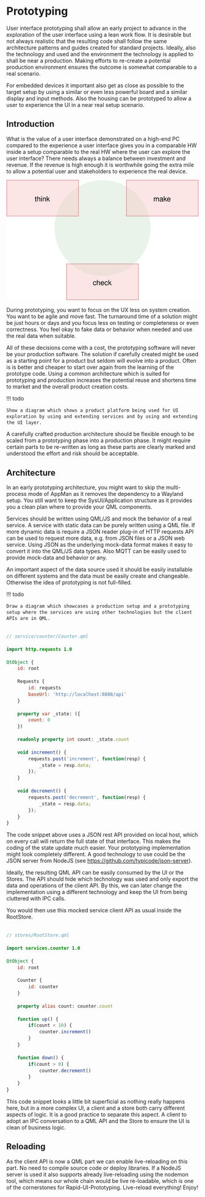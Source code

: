 # Prototyping

User interface prototyping shall allow an early project to advance in the exploration of the user interface using a lean work flow. It is desirable but not always realistic that the resulting code shall follow the same architecture patterns and guides created for standard projects. Ideally, also the technology and used and the environment the technology is applied to shall be near a production. Making efforts to re-create a potential production environment ensures the outcome is somewhat comparable to a real scenario.

For embedded devices it important also get as close as possible to the target setup by using a similar or even less powerful board and a similar display and input methods. Also the housing can be prototyped to allow a user to experience the UI in a near real setup scenario.

## Introduction

What is the value of a user interface demonstrated on a high-end PC compared to the experience a user interface gives you in a comparable HW inside a setup comparable to the real HW where the user can explore the user interface? There needs always a balance between investment and revenue. If the revenue is high enough it is worthwhile going the extra mile to allow a potential user and stakeholders to experience the real device.

![](../assets/coreui-think_make_check.svg)

During prototyping, you want to focus on the UX less on system creation. You want to be agile and move fast. The turnaround time of a solution might be just hours or days and you focus less on testing or completeness or even correctness. You feel okay to fake data or behavior when needed and use the real data when suitable.

All of these decisions come with a cost, the prototyping software will never be your production software. The solution if carefully created might be used as a starting point for a product but seldom will evolve into a product. Often is is better and cheaper to start over again from the learning of the prototype code. Using a common architecture which is suited for prototyping and production increases the potential reuse and shortens time to market and the overall product creation costs.


!!! todo

	Show a diagram which shows a product platform being used for UI exploration by using and extending services and by using and extending the UI layer.


A carefully crafted production architecture should be flexible enough to be scaled from a prototyping phase into a production phase. It might require certain parts to be re-written as long as these parts are clearly marked and understood the effort and risk should be acceptable.

## Architecture

In an early prototyping architecture, you might want to skip the multi-process mode of AppMan as it removes the dependency to a Wayland setup. You still want to keep the SysUI/Application structure as it provides you a clean plan where to provide your QML components.

Services should be written using QML/JS and mock the behavior of a real service. A service with static data can be purely written using a QML file. If more dynamic data is require a JSON reader plug-in of HTTP requests API can be used to request more data, e.g. from JSON files or a JSON web service. Using JSON as the underlying mock-data format makes it easy to convert it into the QML/JS data types. Also MQTT can be easily used to provide mock-data and behavior or any.

An important aspect of the data source used it should be easily installable on different systems and the data must be easily create and changeable. Otherwise the idea of prototyping is not full-filled.


!!! todo

	Draw a diagram which showcases a production setup and a prototyping setup where the services are using other technologies but the client APIs are in QML.

```qml

// service/counter/Counter.qml

import http.requests 1.0

QtObject {
    id: root

    Requests {
        id: requests
        baseUrl: 'http://localhost:8888/api'
    }

    property var _state: ({
        count: 0
    })

    readonly property int count: _state.count

    void increment() {
        requests.post('increment', function(resp) {
            _state = resp.data;
        });
    }

    void decrement() {
        requests.post('decrement', function(resp) {
            _state = resp.data;
        });
    }
}
```

The code snippet above uses a JSON rest API provided on local host, which on every call will return the full state of that interface. This makes the coding of the state update much easier. Your prototyping implementation might look completely different. A good technology to use could be the JSON server from NodeJS (see https://github.com/typicode/json-server).

Ideally, the resulting QML API can be easily consumed by the UI or the Stores. The API should hide which technology was used and only export the data and operations of the client API. By this, we can later change the implementation using a different technology and keep the UI from being cluttered with IPC calls.

You would then use this mocked service client API as usual inside the RootStore.

```qml

// stores/RootStore.qml

import services.counter 1.0

QtObject {
    id: root

    Counter {
        id: counter
    }

    property alias count: counter.count

    function up() {
        if(count < 10) {
            counter.increment()
        }
    }

    function down() {
        if(count > 0) {
            counter.decrement()
        }
    }
}
```

This code snippet looks a little bit superficial as nothing really happens here, but in a more complex UI, a client and a store both carry different aspects of logic. It is a good practice to separate this aspect. A client to adopt an IPC conversation to a QML API and the Store to ensure the UI is clean of business logic.

## Reloading

As the client API is now a QML part we can enable live-reloading on this part. No need to compile source code or deploy libraries. If a NodeJS server is used it also supports already live-reloading using the nodemon tool, which means our whole chain would be live re-loadable, which is one of the cornerstones for Rapid-UI-Prototyping. Live-reload everything! Enjoy!


